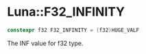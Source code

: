 # Luna::F32_INFINITY

```c++
constexpr f32 F32_INFINITY = (f32)HUGE_VALF
```

The INF value for f32 type. 

